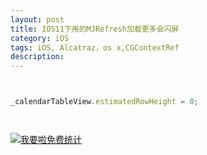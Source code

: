 ```yaml
---
layout: post
title: IOS11下用的MJRefresh加载更多会闪屏
category: iOS
tags: iOS, Alcatraz，os x,CGContextRef
description:
---
```



```javascript


_calendarTableView.estimatedRowHeight = 0;




```









<script language="javascript" type="text/javascript" src="//js.users.51.la/19176892.js"></script>
<noscript><a href="//www.51.la/?19176892" target="_blank"><img alt="&#x6211;&#x8981;&#x5566;&#x514D;&#x8D39;&#x7EDF;&#x8BA1;" src="//img.users.51.la/19176892.asp" style="border:none" /></a></noscript>


